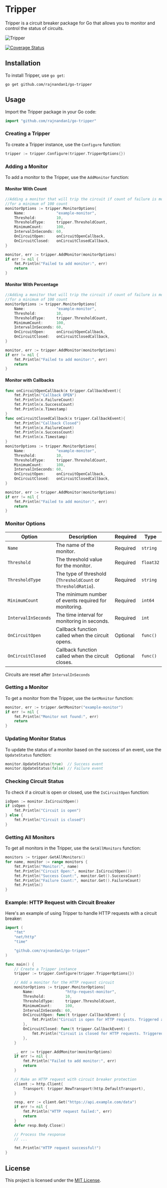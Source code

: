  
# Tripper

Tripper is a circuit breaker package for Go that allows you to monitor and control the status of circuits.

![Tripper](https://github.com/rajnandan1/go-tripper/assets/16224367/ba0b329c-6aa7-4d5f-aa35-4f7d28e9e3bf)

[![Coverage Status](https://coveralls.io/repos/github/rajnandan1/go-tripper/badge.svg?branch=main)](https://coveralls.io/github/rajnandan1/go-tripper?branch=main)

## Installation

To install Tripper, use `go get`:

```shell
go get github.com/rajnandan1/go-tripper
```

## Usage

Import the Tripper package in your Go code:

```go
import "github.com/rajnandan1/go-tripper"
```

### Creating a Tripper

To create a Tripper instance, use the `Configure` function:

```go
tripper := tripper.Configure(tripper.TripperOptions{})
```

### Adding a Monitor

To add a monitor to the Tripper, use the `AddMonitor` function:
#### Monitor With Count
```go
//Adding a monitor that will trip the circuit if count of failure is more than 10 in 1 minute
//for a minimum of 100 count
monitorOptions := tripper.MonitorOptions{
    Name:              "example-monitor",
    Threshold:         10,
    ThresholdType:     tripper.ThresholdCount,
    MinimumCount:      100,
    IntervalInSeconds: 60,
    OnCircuitOpen:     onCircuitOpenCallback,
    OnCircuitClosed:   onCircuitClosedCallback,
}

monitor, err := tripper.AddMonitor(monitorOptions)
if err != nil {
    fmt.Println("Failed to add monitor:", err)
    return
}
```

#### Monitor With Percentage
```go
//Adding a monitor that will trip the circuit if count of failure is more than 10% in 1 minute
//for a minimum of 100 count
monitorOptions := tripper.MonitorOptions{
    Name:              "example-monitor",
    Threshold:         10,
    ThresholdType:     tripper.ThresholdCount,
    MinimumCount:      100,
    IntervalInSeconds: 60,
    OnCircuitOpen:     onCircuitOpenCallback,
    OnCircuitClosed:   onCircuitClosedCallback,
}

monitor, err := tripper.AddMonitor(monitorOptions)
if err != nil {
    fmt.Println("Failed to add monitor:", err)
    return
}
```
#### Monitor with Callbacks
```go
func onCircuitOpenCallback(x tripper.CallbackEvent){
    fmt.Println("Callback OPEN")
	fmt.Println(x.FailureCount)
	fmt.Println(x.SuccessCount)
	fmt.Println(x.Timestamp)
}
func onCircuitClosedCallback(x tripper.CallbackEvent){
    fmt.Println("Callback Closed")
	fmt.Println(x.FailureCount)
	fmt.Println(x.SuccessCount)
	fmt.Println(x.Timestamp)
}
monitorOptions := tripper.MonitorOptions{
    Name:              "example-monitor",
    Threshold:         10,
    ThresholdType:     tripper.ThresholdCount,
    MinimumCount:      100,
    IntervalInSeconds: 60,
    OnCircuitOpen:     onCircuitOpenCallback,
    OnCircuitClosed:   onCircuitClosedCallback,
}

monitor, err := tripper.AddMonitor(monitorOptions)
if err != nil {
    fmt.Println("Failed to add monitor:", err)
    return
}
```
### Monitor Options

| Option              | Description                                                  | Required | Type       |
|---------------------|--------------------------------------------------------------|----------|------------|
| `Name`              | The name of the monitor.                                     | Required | `string`   |
| `Threshold`         | The threshold value for the monitor.                          | Required | `float32` |
| `ThresholdType`     | The type of threshold (`ThresholdCount` or `ThresholdRatio`). | Required | `string`  |
| `MinimumCount`      | The minimum number of events required for monitoring.         | Required | `int64`   |
| `IntervalInSeconds` | The time interval for monitoring in seconds.                  | Required | `int`     |
| `OnCircuitOpen`     | Callback function called when the circuit opens.              | Optional | `func()`  |
| `OnCircuitClosed`   | Callback function called when the circuit closes.             | Optional | `func()`  |

Circuits are reset after `IntervalInSeconds`

### Getting a Monitor

To get a monitor from the Tripper, use the `GetMonitor` function:

```go
monitor, err := tripper.GetMonitor("example-monitor")
if err != nil {
    fmt.Println("Monitor not found:", err)
    return
}
```

### Updating Monitor Status

To update the status of a monitor based on the success of an event, use the `UpdateStatus` function:

```go
monitor.UpdateStatus(true)  // Success event
monitor.UpdateStatus(false) // Failure event
```

### Checking Circuit Status

To check if a circuit is open or closed, use the `IsCircuitOpen` function:

```go
isOpen := monitor.IsCircuitOpen()
if isOpen {
    fmt.Println("Circuit is open")
} else {
    fmt.Println("Circuit is closed")
}
```

### Getting All Monitors

To get all monitors in the Tripper, use the `GetAllMonitors` function:

```go
monitors := tripper.GetAllMonitors()
for name, monitor := range monitors {
    fmt.Println("Monitor:", name)
    fmt.Println("Circuit Open:", monitor.IsCircuitOpen())
    fmt.Println("Success Count:", monitor.Get().SuccessCount)
    fmt.Println("Failure Count:", monitor.Get().FailureCount)
    fmt.Println()
}
```

### Example: HTTP Request with Circuit Breaker

Here's an example of using Tripper to handle HTTP requests with a circuit breaker:

```go
import (
    "fmt"
    "net/http"
    "time"

    "github.com/rajnandan1/go-tripper"
)

func main() {
    // Create a Tripper instance
    tripper := tripper.Configure(tripper.TripperOptions{})

    // Add a monitor for the HTTP request circuit
    monitorOptions := tripper.MonitorOptions{
        Name:              "http-request-monitor",
        Threshold:         10,
        ThresholdType:     tripper.ThresholdCount,
        MinimumCount:      100,
        IntervalInSeconds: 60,
        OnCircuitOpen: func(t tripper.CallbackEvent) {
            fmt.Println("Circuit is open for HTTP requests. Triggered at:", time.Unix(t.Timestamp, 0))
        },
        OnCircuitClosed: func(t tripper.CallbackEvent) {
            fmt.Println("Circuit is closed for HTTP requests. Triggered at:", time.Unix(t.Timestamp, 0))
        },
    }

    _, err := tripper.AddMonitor(monitorOptions)
    if err != nil {
        fmt.Println("Failed to add monitor:", err)
        return
    }

    // Make an HTTP request with circuit breaker protection
    client := http.Client{
        Transport: tripper.NewTransport(http.DefaultTransport),
    }

    resp, err := client.Get("https://api.example.com/data")
    if err != nil {
        fmt.Println("HTTP request failed:", err)
        return
    }
    defer resp.Body.Close()

    // Process the response
    // ...

    fmt.Println("HTTP request successful!")
}
```

## License

This project is licensed under the [MIT License](LICENSE).
 